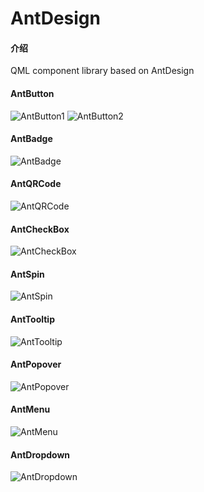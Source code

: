 ﻿# AntDesign

#### 介绍
QML component library based on AntDesign

#### AntButton

![AntButton1](https://foruda.gitee.com/images/1707180097239618535/d4547a3c_1868485.png "")
![AntButton2](https://foruda.gitee.com/images/1707180133685231926/defa6e84_1868485.png "")

#### AntBadge
![AntBadge](https://foruda.gitee.com/images/1707180204788062395/bcc82bbb_1868485.png "")

#### AntQRCode
![AntQRCode](https://foruda.gitee.com/images/1707180227965462957/f63c44b8_1868485.png "")
#### AntCheckBox
![AntCheckBox](https://foruda.gitee.com/images/1707180253645699966/734d78af_1868485.png "")
#### AntSpin
![AntSpin](https://foruda.gitee.com/images/1707180304866781693/3d57f4a1_1868485.png "")
#### AntTooltip
![AntTooltip](https://foruda.gitee.com/images/1707180341415311386/0d3022c8_1868485.png "")
#### AntPopover
![AntPopover](https://foruda.gitee.com/images/1707180361982653574/f7137fb8_1868485.png "")
#### AntMenu
![AntMenu](https://foruda.gitee.com/images/1707180384561153735/5903cd14_1868485.png "")
#### AntDropdown
![AntDropdown](https://foruda.gitee.com/images/1707180405692358285/ec85c39e_1868485.png "")